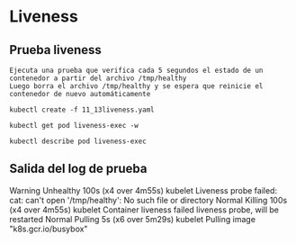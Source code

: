 # Liveness

## Prueba liveness

    Ejecuta una prueba que verifica cada 5 segundos el estado de un contenedor a partir del archivo /tmp/healthy
    Luego borra el archivo /tmp/healthy y se espera que reinicie el contenedor de nuevo automáticamente

    kubectl create -f 11_13liveness.yaml

    kubectl get pod liveness-exec -w

    kubectl describe pod liveness-exec

## Salida del log de prueba

  Warning  Unhealthy  100s (x4 over 4m55s)   kubelet            Liveness probe failed: cat: can't open '/tmp/healthy': No such file or directory
  Normal   Killing    100s (x4 over 4m55s)   kubelet            Container liveness failed liveness probe, will be restarted
  Normal   Pulling    5s (x6 over 5m29s)     kubelet            Pulling image "k8s.gcr.io/busybox"